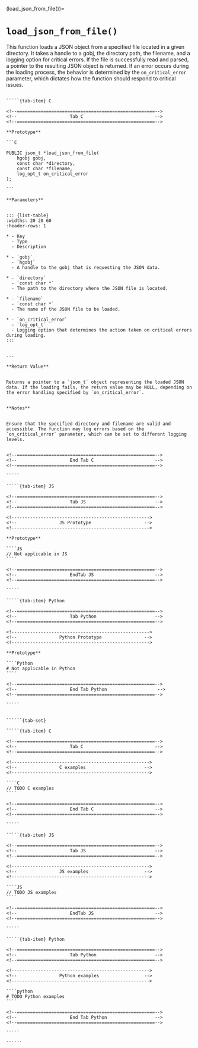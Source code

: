 <!-- ============================================================== -->
(load_json_from_file())=
# `load_json_from_file()`
<!-- ============================================================== -->


This function loads a JSON object from a specified file located in a given directory. It takes a handle to a gobj, the directory path, the filename, and a logging option for critical errors. If the file is successfully read and parsed, a pointer to the resulting JSON object is returned. If an error occurs during the loading process, the behavior is determined by the `on_critical_error` parameter, which dictates how the function should respond to critical issues.


<!------------------------------------------------------------>
<!--                    Prototypes                          -->
<!------------------------------------------------------------>

``````{tab-set}

`````{tab-item} C

<!--====================================================-->
<!--                    Tab C                           -->
<!--====================================================-->

**Prototype**

```C

PUBLIC json_t *load_json_from_file(
    hgobj gobj,
    const char *directory,
    const char *filename,
    log_opt_t on_critical_error
);

```

**Parameters**


::: {list-table}
:widths: 20 20 60
:header-rows: 1

* - Key
  - Type
  - Description

* - `gobj`
  - `hgobj`
  - A handle to the gobj that is requesting the JSON data.

* - `directory`
  - `const char *`
  - The path to the directory where the JSON file is located.

* - `filename`
  - `const char *`
  - The name of the JSON file to be loaded.

* - `on_critical_error`
  - `log_opt_t`
  - Logging option that determines the action taken on critical errors during loading.
:::


---

**Return Value**


Returns a pointer to a `json_t` object representing the loaded JSON data. If the loading fails, the return value may be NULL, depending on the error handling specified by `on_critical_error`.


**Notes**


Ensure that the specified directory and filename are valid and accessible. The function may log errors based on the `on_critical_error` parameter, which can be set to different logging levels.


<!--====================================================-->
<!--                    End Tab C                       -->
<!--====================================================-->

`````

`````{tab-item} JS

<!--====================================================-->
<!--                    Tab JS                          -->
<!--====================================================-->

<!---------------------------------------------------->
<!--                JS Prototype                    -->
<!---------------------------------------------------->

**Prototype**

````JS
// Not applicable in JS
````

<!--====================================================-->
<!--                    EndTab JS                       -->
<!--====================================================-->

`````

`````{tab-item} Python

<!--====================================================-->
<!--                    Tab Python                      -->
<!--====================================================-->

<!---------------------------------------------------->
<!--                Python Prototype                -->
<!---------------------------------------------------->

**Prototype**

````Python
# Not applicable in Python
````

<!--====================================================-->
<!--                    End Tab Python                   -->
<!--====================================================-->

`````

``````

<!------------------------------------------------------------>
<!--                    Examples                            -->
<!------------------------------------------------------------>

```````{dropdown} Examples

``````{tab-set}

`````{tab-item} C

<!--====================================================-->
<!--                    Tab C                           -->
<!--====================================================-->

<!---------------------------------------------------->
<!--                C examples                      -->
<!---------------------------------------------------->

````C
// TODO C examples
````

<!--====================================================-->
<!--                    End Tab C                       -->
<!--====================================================-->

`````

`````{tab-item} JS

<!--====================================================-->
<!--                    Tab JS                          -->
<!--====================================================-->

<!---------------------------------------------------->
<!--                JS examples                     -->
<!---------------------------------------------------->

````JS
// TODO JS examples
````

<!--====================================================-->
<!--                    EndTab JS                       -->
<!--====================================================-->

`````

`````{tab-item} Python

<!--====================================================-->
<!--                    Tab Python                      -->
<!--====================================================-->

<!---------------------------------------------------->
<!--                Python examples                 -->
<!---------------------------------------------------->

````python
# TODO Python examples
````

<!--====================================================-->
<!--                    End Tab Python                  -->
<!--====================================================-->

`````

``````

```````

